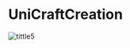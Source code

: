 # UniCraftCreation
![tittle5](https://github.com/user-attachments/assets/e4c59350-cc9e-4dca-8e6f-85d3acc37770)
